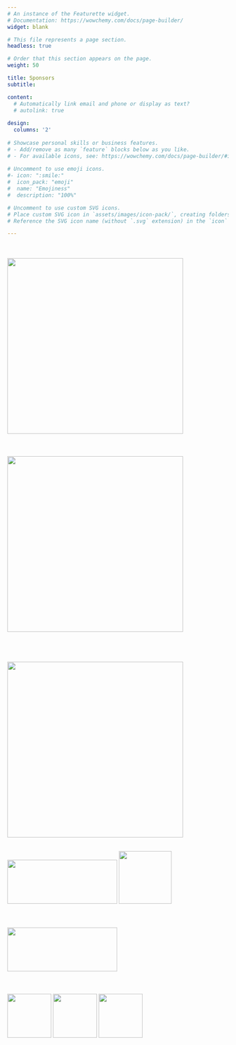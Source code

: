 ```yaml
---
# An instance of the Featurette widget.
# Documentation: https://wowchemy.com/docs/page-builder/
widget: blank

# This file represents a page section.
headless: true

# Order that this section appears on the page.
weight: 50

title: Sponsors
subtitle:

content:
  # Automatically link email and phone or display as text?
  # autolink: true
  
design:
  columns: '2'
  
# Showcase personal skills or business features.
# - Add/remove as many `feature` blocks below as you like.
# - For available icons, see: https://wowchemy.com/docs/page-builder/#icons
  
# Uncomment to use emoji icons.
#- icon: ":smile:"
#  icon_pack: "emoji"
#  name: "Emojiness"
#  description: "100%"  

# Uncomment to use custom SVG icons.
# Place custom SVG icon in `assets/images/icon-pack/`, creating folders if necessary.
# Reference the SVG icon name (without `.svg` extension) in the `icon` field.

---
```

<div class="container">
  <div class="row mb-10 mx-auto">
    <div class="col-sm-4 mx-auto" style="display:inline-block">
      <br/>
      <br/>
      <img src="../sponsors/sloan_logo.png" width="400">
    </div>
    <div class="col-sm-4 mx-auto" style="display:inline-block">
      <br/>
      <br/>
      <br/>
      <img src="../sponsors/mcarthur_logo.png" width="400">
    </div>
    <div class="col-sm-4 mx-auto" style="display:inline-block">
      <br/>
      <br/>
      <br/>
      <br/>
      <img src="../sponsors/pit_logo.webp" width="400">
    </div>
  </div>
  <div class="row mb-10 mx-auto">
    <div class="col-sm-4" style="display:inline-block" width="250" height="100">
      <br/>
      <br/>
      <br/>
      <img src="../sponsors/acm_logo.png" width="250" height="100">
    </div>
    <div class="col-sm-4 mx-auto" style="display:inline-block" width="120" height="100">
      <br/>
      <img src="../sponsors/sigai.png" width="120" height="120">
    </div>
    <div class="col-sm-4 mx-auto" style="display:inline-block" width="250" height="100">
      <br/>
      <br/>
      <br/>
      <img src="../sponsors/sigecom.png" width="250" height="100">
    </div>
  </div>
  <div class="row mb-10 mx-auto">
    <div class="col-sm-4" style="display:inline-block" width="100" height="100">
      <br/>
      <br/>
      <br/>
      <img src="../sponsors/gmu_logo.png" width="100" height="100">
    </div>
    <div class="col-sm-4 mx-auto" style="display:inline-block" width="100" height="100">
      <br/>
      <img src="../sponsors/anuites_logo.png" width="100" height="100">
    </div>
    <div class="col-sm-4 mx-auto" style="display:inline-block" width="100" height="100">
      <br/>
      <br/>
      <br/>
      <img src="../sponsors/mexico_gov_logo.png" width="100" height="100">
    </div>
  </div>
</div>